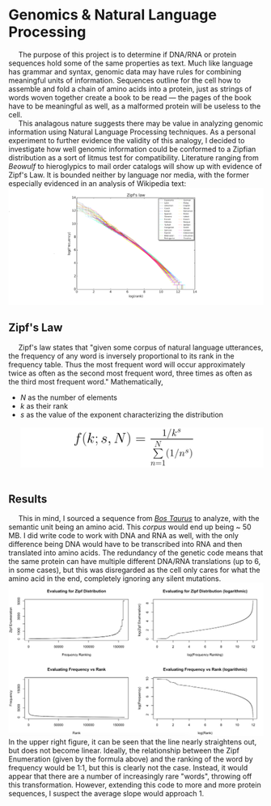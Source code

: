 # Genomics & Natural Language Processing
&nbsp;&nbsp;&nbsp;&nbsp;&nbsp;The purpose of this project is to determine if DNA/RNA or protein sequences hold some of the same properties as text. Much like language has grammar and syntax, genomic data may have rules for combining meaningful units of information. Sequences outline for the cell how to assemble and fold a chain of amino acids into a protein, just as strings of words woven together create a book to be read — the pages of the book have to be meaningful as well, as a malformed protein will be useless to the cell.  
&nbsp;&nbsp;&nbsp;&nbsp;&nbsp;This analagous nature suggests there may be value in analyzing genomic information using Natural Language Processing techniques. As a personal experiment to further evidence the validity of this analogy, I decided to investigate how well genomic information could be conformed to a Zipfian distribution as a sort of litmus test for compatibility. Literature ranging from _Beowulf_ to hieroglypics to mail order catalogs will show up with evidence of Zipf's Law. It is bounded neither by language nor media, with the former especially evidenced in an analysis of Wikipedia text:
![Rank versus frequency for the first 10 million words in 30 Wikipedias (dumps from October 2015) in a log-log scale](/images/zipf_wikipedia.png?raw=true)
## Zipf's Law
&nbsp;&nbsp;&nbsp;&nbsp;&nbsp;Zipf's law states that "given some corpus of natural language utterances, the frequency of any word is inversely proportional to its rank in the frequency table. Thus the most frequent word will occur approximately twice as often as the second most frequent word, three times as often as the third most frequent word." Mathematically,  
* _N_ as the number of elements
* _k_ as their rank
* _s_ as the value of the exponent characterizing the distribution  
&nbsp;
![Zipf Equation](/images/equation.png?raw=true)
&nbsp;  
## Results
&nbsp;&nbsp;&nbsp;&nbsp;&nbsp;This in mind, I sourced a sequence from [_Bos Taurus_](ftp://ftp.ncbi.nih.gov/genomes/Bos_taurus/protein/protein.fa.gz) to analyze, with the semantic unit being an amino acid. This _corpus_ would end up being ~ 50 MB. I did write code to work with DNA and RNA as well, with the only difference being DNA would have to be transcribed into RNA and then translated into amino acids. The redundancy of the genetic code means that the same protein can have multiple different DNA/RNA translations (up to 6, in some cases), but this was disregarded as the cell only cares for what the amino acid in the end, completely ignoring any silent mutations.
![](/images/zipf_and_freq.png?raw=True)
In the upper right figure, it can be seen that the line nearly straightens out, but does not become linear. Ideally, the relationship between the Zipf Enumeration (given by the formula above) and the ranking of the word by frequency would be 1:1, but this is clearly not the case. Instead, it would appear that there are a number of increasingly rare "words", throwing off this transformation. However, extending this code to more and more protein sequences, I suspect the average slope would approach 1. 
